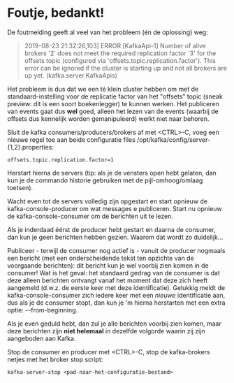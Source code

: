 # Foutje, bedankt!

De foutmelding geeft al veel van het probleem (én de oplossing) weg:


> 2019-08-23 21:32:26,103] ERROR [KafkaApi-1] Number of alive brokers '2' does not meet the required replication factor '3' for the offsets topic (configured via 'offsets.topic.replication.factor'). This error can be ignored if the cluster is starting up and not all brokers are up yet. (kafka.server.KafkaApis)

Het probleem is dus dat we een té klein cluster hebben om met de standaard-instelling voor de replicatie factor van het "offsets" topic (sneak preview: dit is een soort boekenlegger) te kunnen werken.
Het publiceren van events gaat dus __wel__ goed, alleen het lezen van de events (waarbij de offsets dus kennelijk worden gemanipuleerd) werkt niet naar behoren.

Sluit de kafka consumers/producers/brokers af met \<CTRL\>-C, voeg een nieuwe regel toe aan beide configuratie files /opt/kafka/config/server-{1,2}.properties:

```
offsets.topic.replication.factor=1
```
Herstart hierna de servers (tip: als je de vensters open hebt gelaten, dan kun je de commando historie gebruiken met de pijl-omhoog/omlaag toetsen).

Wacht even tot de servers volledig zijn opgestart en start opnieuw de kafka-console-producer om wat messages e publiceren.
Start nu opnieuw de kafka-console-consumer om de berichten uit te lezen.

Als je inderdaad éérst de producer hebt gestart en daarna de consumer, dan kun je geen berichten hebben gezien. Waarom dat wordt zo duidelijk...

Publiceer - terwijl de consumer nog actief is - vanuit de producer nogmaals een bericht (met een onderscheidende tekst ten opzichte van de voorgaande berichten): dit bericht kun je wel voorbij zien komen in de consumer!
Wat is het geval: het standaard gedrag van de consumer is dat deze alleen berichten ontvangt vanaf het moment dat deze zich heeft aangemeld (d.w.z. de eerste keer met deze identificatie).
Gelukkig meldt de kafka-console-consumer zich iedere keer met een _nieuwe_ identificatie aan, dus als je de consumer stopt, dan kun je 'm hierna herstarten met een extra optie: --from-beginning.

Als je even geduld hebt, dan zul je alle berichten voorbij zien komen, maar deze berichten zijn __niet helemaal__ in dezelfde volgorde waarin zij zijn aangeboden aan Kafka.

Stop de consumer en producer met \<CTRL\>-C, stop de kafka-brokers netjes met het broker stop script:
```
kafka-server-stop <pad-naar-het-configuratie-bestand>
```
